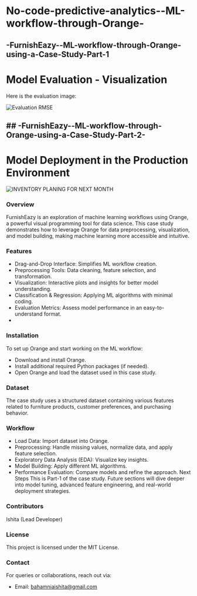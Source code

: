 # No-code-predictive-analytics--ML-workflow-through-Orange-

## -FurnishEazy--ML-workflow-through-Orange-using-a-Case-Study-Part-1

# Model Evaluation - Visualization

Here is the evaluation image:

![Evaluation RMSE](https://github.com/Ishita95-harvad/No-code-predictive-analytics--ML-workflow-through-Orange-/blob/main/Evaluation%20RMSE.png)

## ## -FurnishEazy--ML-workflow-through-Orange-using-a-Case-Study-Part-2-

# Model Deployment in the Production Environment

![INVENTORY PLANING FOR NEXT MONTH](https://github.com/Ishita95-harvad/No-code-predictive-analytics--ML-workflow-through-Orange-/blob/main/PLAN%20THE%20INVENTORY%20FOR%20NECT%20MONTH.png)

### Overview

FurnishEazy is an exploration of machine learning workflows using Orange, a powerful visual programming tool for data science. This case study demonstrates how to leverage Orange for data preprocessing, visualization, and model building, making machine learning more accessible and intuitive.

### Features

- Drag-and-Drop Interface: Simplifies ML workflow creation.
- Preprocessing Tools: Data cleaning, feature selection, and transformation.
- Visualization: Interactive plots and insights for better model understanding.
- Classification & Regression: Applying ML algorithms with minimal coding.
- Evaluation Metrics: Assess model performance in an easy-to-understand format.
- 
### Installation

To set up Orange and start working on the ML workflow:
- Download and install Orange.
- Install additional required Python packages (if needed).
- Open Orange and load the dataset used in this case study.

### Dataset
The case study uses a structured dataset containing various features related to furniture products, customer preferences, and purchasing behavior.

### Workflow

- Load Data: Import dataset into Orange.
- Preprocessing: Handle missing values, normalize data, and apply feature selection.
- Exploratory Data Analysis (EDA): Visualize key insights.
- Model Building: Apply different ML algorithms.
- Performance Evaluation: Compare models and refine the approach.
Next Steps
This is Part-1 of the case study. Future sections will dive deeper into model tuning, advanced feature engineering, and real-world deployment strategies.

### Contributors

Ishita (Lead Developer)

  
### License

This project is licensed under the MIT License.

### Contact

For queries or collaborations, reach out via:
- Email: bahamniaishita@gmail.com

